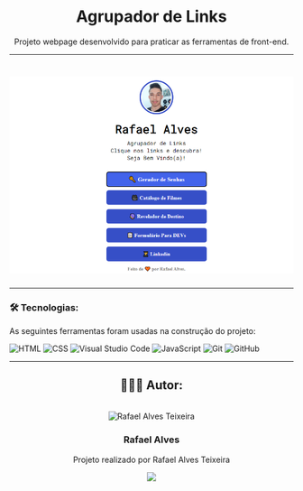 
<h1 align="center">Agrupador de Links</h1>

<p align="center">Projeto webpage desenvolvido para praticar as ferramentas de front-end.
</p>

---

<h1 align="center">
  <img alt="Imagem do projeto" src="./agrupador_links.jpg" />
</h1>

---
 
### 🛠 Tecnologias:

As seguintes ferramentas foram usadas na construção do projeto:

![HTML](https://img.shields.io/badge/HTML5-E34F26?style=flat&logo=html5&logoColor=white)
![CSS](https://img.shields.io/badge/CSS3-1572B6?style=flat&logo=css3&logoColor=white)
![Visual Studio Code](https://img.shields.io/badge/-Visual%20Studio%20Code-05122A?style=flat&logo=visual-studio-code&logoColor=007ACC)
![JavaScript](https://img.shields.io/badge/JavaScript-323330?style=flat&logo=javascript&logoColor=F7DF1E)
![Git](https://img.shields.io/badge/-Git-05122A?style=flat&logo=git)
![GitHub](https://img.shields.io/badge/-GitHub-05122A?style=flat&logo=github)

---

<div align="center">
<h2>👩🏽‍💻 Autor:</h2>
</br>
<img alt="Rafael Alves Teixeira" title="Rafael Alves Teixeira" src="https://github.com/rafael-alves-teixeira.png" height="200" width="200"/>
<h3>Rafael Alves</h3>
<p>Projeto realizado por Rafael Alves Teixeira</p>

<a href="https://www.linkedin.com/in/rafael-alves-teixeira-5262214b/" target="_blank">
<img src="https://img.shields.io/badge/-LinkedIn-05122A?style=for-the-flat&logo=linkedin&logoColor=white" target="_blank"></a>
</div>
